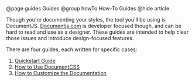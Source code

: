 @page guides Guides
@group howTo How-To Guides
@hide article

Though you're documenting your styles, the tool you'll be using is DocumentJS. [Documentjs.com](https://documentjs.com) is developer focused though, and can be hard to read and use as a designer. These guides are intended to help clear those issues and introduce design-focused features.

There are four guides, each written for specific cases:
1. [Quickstart Guide](/docs/quickstart.html)
2. [How to Use DocumentCSS](docs/using.html)
3. [How to Customize the Documentation]()
